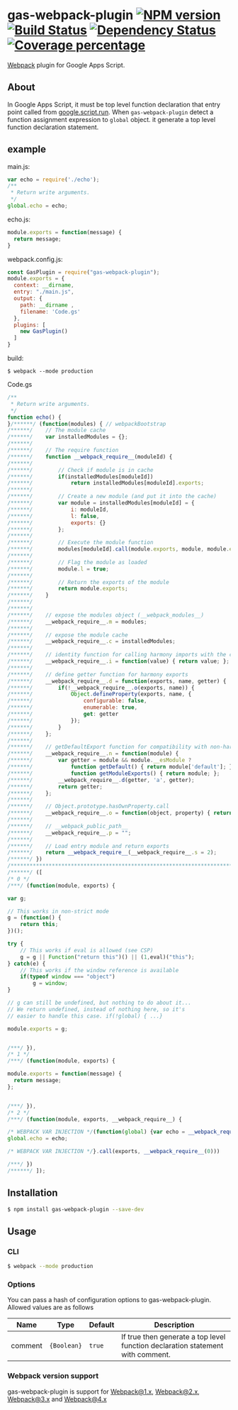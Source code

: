 # gas-webpack-plugin [![NPM version][npm-image]][npm-url]  [![Build Status][travis-image]][travis-url] [![Dependency Status][daviddm-image]][daviddm-url]  [![Coverage percentage][coveralls-image]][coveralls-url]

[Webpack](https://webpack.js.org/) plugin for Google Apps Script.

## About

In Google Apps Script, it must be top level function declaration that entry point called from [google.script.run](https://developers.google.com/apps-script/guides/html/reference/run).
When `gas-webpack-plugin` detect a function assignment expression to `global` object. it generate a top level function declaration statement.

## example

main.js:
```js
var echo = require('./echo');
/**
 * Return write arguments.
 */
global.echo = echo;
```

echo.js:
```js
module.exports = function(message) {
  return message;
}
```

webpack.config.js:
```js
const GasPlugin = require("gas-webpack-plugin");
module.exports = {
  context: __dirname,
  entry: "./main.js",
  output: {
    path: __dirname ,
    filename: 'Code.gs'
  },
  plugins: [
    new GasPlugin()
  ]
}
```

build:
```
$ webpack --mode production
```

Code.gs
```js
/**
 * Return write arguments.
 */
function echo() {
}/******/ (function(modules) { // webpackBootstrap
/******/ 	// The module cache
/******/ 	var installedModules = {};
/******/
/******/ 	// The require function
/******/ 	function __webpack_require__(moduleId) {
/******/
/******/ 		// Check if module is in cache
/******/ 		if(installedModules[moduleId])
/******/ 			return installedModules[moduleId].exports;
/******/
/******/ 		// Create a new module (and put it into the cache)
/******/ 		var module = installedModules[moduleId] = {
/******/ 			i: moduleId,
/******/ 			l: false,
/******/ 			exports: {}
/******/ 		};
/******/
/******/ 		// Execute the module function
/******/ 		modules[moduleId].call(module.exports, module, module.exports, __webpack_require__);
/******/
/******/ 		// Flag the module as loaded
/******/ 		module.l = true;
/******/
/******/ 		// Return the exports of the module
/******/ 		return module.exports;
/******/ 	}
/******/
/******/
/******/ 	// expose the modules object (__webpack_modules__)
/******/ 	__webpack_require__.m = modules;
/******/
/******/ 	// expose the module cache
/******/ 	__webpack_require__.c = installedModules;
/******/
/******/ 	// identity function for calling harmony imports with the correct context
/******/ 	__webpack_require__.i = function(value) { return value; };
/******/
/******/ 	// define getter function for harmony exports
/******/ 	__webpack_require__.d = function(exports, name, getter) {
/******/ 		if(!__webpack_require__.o(exports, name)) {
/******/ 			Object.defineProperty(exports, name, {
/******/ 				configurable: false,
/******/ 				enumerable: true,
/******/ 				get: getter
/******/ 			});
/******/ 		}
/******/ 	};
/******/
/******/ 	// getDefaultExport function for compatibility with non-harmony modules
/******/ 	__webpack_require__.n = function(module) {
/******/ 		var getter = module && module.__esModule ?
/******/ 			function getDefault() { return module['default']; } :
/******/ 			function getModuleExports() { return module; };
/******/ 		__webpack_require__.d(getter, 'a', getter);
/******/ 		return getter;
/******/ 	};
/******/
/******/ 	// Object.prototype.hasOwnProperty.call
/******/ 	__webpack_require__.o = function(object, property) { return Object.prototype.hasOwnProperty.call(object, property); };
/******/
/******/ 	// __webpack_public_path__
/******/ 	__webpack_require__.p = "";
/******/
/******/ 	// Load entry module and return exports
/******/ 	return __webpack_require__(__webpack_require__.s = 2);
/******/ })
/************************************************************************/
/******/ ([
/* 0 */
/***/ (function(module, exports) {

var g;

// This works in non-strict mode
g = (function() {
	return this;
})();

try {
	// This works if eval is allowed (see CSP)
	g = g || Function("return this")() || (1,eval)("this");
} catch(e) {
	// This works if the window reference is available
	if(typeof window === "object")
		g = window;
}

// g can still be undefined, but nothing to do about it...
// We return undefined, instead of nothing here, so it's
// easier to handle this case. if(!global) { ...}

module.exports = g;


/***/ }),
/* 1 */
/***/ (function(module, exports) {

module.exports = function(message) {
  return message;
};


/***/ }),
/* 2 */
/***/ (function(module, exports, __webpack_require__) {

/* WEBPACK VAR INJECTION */(function(global) {var echo = __webpack_require__(1);
global.echo = echo;

/* WEBPACK VAR INJECTION */}.call(exports, __webpack_require__(0)))

/***/ })
/******/ ]);
```

## Installation

```sh
$ npm install gas-webpack-plugin --save-dev
```

## Usage

### CLI

```sh
$ webpack --mode production
```

### Options

You can pass a hash of configuration options to gas-webpack-plugin. Allowed values are as follows

| Name | Type | Default | Description |
-------|------|---------|-------------|
| comment | `{Boolean}` | `true` | If true then generate a top level function declaration statement with comment. |

### Webpack version support

gas-webpack-plugin is support for Webpack@1.x, Webpack@2.x, Webpack@3.x and Webpack@4.x

[npm-image]: https://badge.fury.io/js/gas-webpack-plugin.svg
[npm-url]: https://npmjs.org/package/gas-webpack-plugin
[travis-image]: https://travis-ci.org/fossamagna/gas-webpack-plugin.svg?branch=master
[travis-url]: https://travis-ci.org/fossamagna/gas-webpack-plugin
[daviddm-image]: https://david-dm.org/fossamagna/gas-webpack-plugin.svg
[daviddm-url]: https://david-dm.org/fossamagna/gas-webpack-plugin
[coveralls-image]: https://coveralls.io/repos/github/fossamagna/gas-webpack-plugin/badge.svg?branch=master
[coveralls-url]: https://coveralls.io/github/fossamagna/gas-webpack-plugin?branch=master
